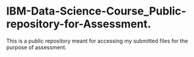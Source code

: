 # IBM-Data-Science-Course_Public-repository-for-Assessment.
This is a public repository meant for accessing my submitted files for the purpose of assessment.
